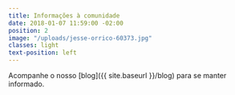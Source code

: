 ```yaml
---
title: Informações à comunidade
date: 2018-01-07 11:59:00 -02:00
position: 2
image: "/uploads/jesse-orrico-60373.jpg"
classes: light
text-position: left
---
```


Acompanhe o nosso [blog]({{ site.baseurl }}/blog) para se manter informado.